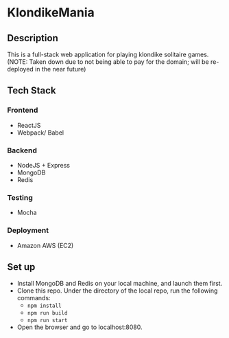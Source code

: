 # KlondikeMania
## Description
This is a full-stack web application for playing klondike solitaire games. (NOTE: Taken down due to not being able to pay for the domain; will be re-deployed in the near future)

## Tech Stack
### Frontend
  * ReactJS
  * Webpack/ Babel
### Backend
  * NodeJS + Express
  * MongoDB
  * Redis
### Testing
  * Mocha
### Deployment
  * Amazon AWS (EC2)

## Set up
* Install MongoDB and Redis on your local machine, and launch them first.
* Clone this repo. Under the directory of the local repo, run the following commands:
  * `npm install`
  * `npm run build`
  * `npm run start`
* Open the browser and go to localhost:8080.
